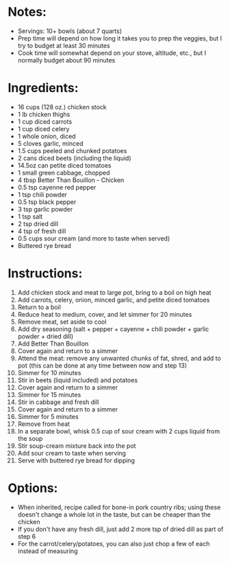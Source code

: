 # Notes: 
- Servings: 10+ bowls (about 7 quarts)
- Prep time will depend on how long it takes you to prep the veggies, but I try to budget at least 30 minutes
- Cook time will somewhat depend on your stove, altitude, etc., but I normally budget about 90 minutes

# Ingredients:
- 16 cups (128 oz.) chicken stock
- 1 lb chicken thighs
- 1 cup diced carrots
- 1 cup diced celery
- 1 whole onion, diced
- 5 cloves garlic, minced
- 1.5 cups peeled and chunked potatoes
- 2 cans diced beets (including the liquid)
- 14.5oz can petite diced tomatoes
- 1 small green cabbage, chopped 
- 4 tbsp Better Than Bouillon - Chicken
- 0.5 tsp cayenne red pepper
- 1 tsp chili powder
- 0.5 tsp black pepper
- 3 tsp garlic powder
- 1 tsp salt
- 2 tsp dried dill
- 4 tsp of fresh dill
- 0.5 cups sour cream (and more to taste when served)
- Buttered rye bread

# Instructions:
1. Add chicken stock and meat to large pot, bring to a boil on high heat
2. Add carrots, celery, onion, minced garlic, and petite diced tomatoes
3. Return to a boil
4. Reduce heat to medium, cover, and let simmer for 20 minutes
5. Remove meat, set aside to cool
6. Add dry seasoning (salt + pepper + cayenne + chili powder + garlic powder + dried dill)
7. Add Better Than Bouillon
8. Cover again and return to a simmer
9. Attend the meat: remove any unwanted chunks of fat, shred, and add to pot (this can be done at any time between now and step 13)
10. Simmer for 10 minutes
11. Stir in beets (liquid included) and potatoes
12. Cover again and return to a simmer
13. Simmer for 15 minutes
14. Stir in cabbage and fresh dill
15. Cover again and return to a simmer
16. Simmer for 5 minutes
17. Remove from heat
18. In a separate bowl, whisk 0.5 cup of sour cream with 2 cups liquid from the soup
19. Stir soup-cream mixture back into the pot
20. Add sour cream to taste when serving
21. Serve with buttered rye bread for dipping

# Options:
- When inherited, recipe called for bone-in pork country ribs; using these doesn't change a whole lot in the taste, but can be cheaper than the chicken
- If you don't have any fresh dill, just add 2 more tsp of dried dill as part of step 6
- For the carrot/celery/potatoes, you can also just chop a few of each instead of measuring
